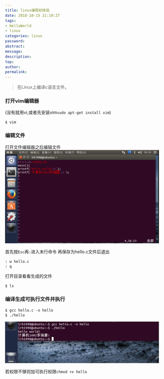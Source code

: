```yaml
---
title: linux编程初体验
date: 2018-10-15 21:19:27
tags:
- HelloWorld
- linux
categories: linux
password:
abstract:
message:
description:
top:
author:
permalink:
---
```

> 在Linux上编译c语言文件。

### 打开vim编辑器
(没有就用vi,或者先安装vim`sudo apt-get install vim`)
```
$ vim
```

### 编辑文件

打开文件编辑器之后编辑文件
![](linux-hello-c/ubuntu.png)

首先按`Esc`再`:`进入末行命令
再保存为hello.c文件后退出
```
: w hello.c
: q
```

打开目录看看生成的文件
```
$ ls
```

### 编译生成可执行文件并执行
```
$ gcc hello.c -o hello
$ ./hello
```
![](linux-hello-c/hello.png)

若权限不够则加可执行权限`chmod +x hello`